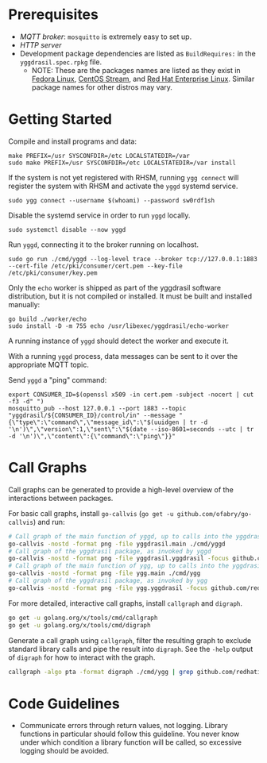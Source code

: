 # Prerequisites

* _MQTT broker_: `mosquitto` is extremely easy to set up.
* _HTTP server_
* Development package dependencies are listed as `BuildRequires:` in the `yggdrasil.spec.rpkg` file.
  * NOTE: These are the packages names are listed as they exist in [Fedora Linux](https://getfedora.org/), [CentOS Stream](https://centos.org/), and [Red Hat Enterprise Linux](https://www.redhat.com/en/technologies/linux-platforms/enterprise-linux). Similar package names for other distros may vary.

# Getting Started

Compile and install programs and data:

```
make PREFIX=/usr SYSCONFDIR=/etc LOCALSTATEDIR=/var
sudo make PREFIX=/usr SYSCONFDIR=/etc LOCALSTATEDIR=/var install
```

If the system is not yet registered with RHSM, running `ygg connect` will
register the system with RHSM and activate the `yggd` systemd service.

```
sudo ygg connect --username $(whoami) --password sw0rdf1sh
```

Disable the systemd service in order to run `yggd` locally.

```
sudo systemctl disable --now yggd
```

Run `yggd`, connecting it to the broker running on localhost.

```
sudo go run ./cmd/yggd --log-level trace --broker tcp://127.0.0.1:1883 --cert-file /etc/pki/consumer/cert.pem --key-file /etc/pki/consumer/key.pem
```

Only the `echo` worker is shipped as part of the yggdrasil software
distribution, but it is not compiled or installed. It must be built and
installed manually:

```
go build ./worker/echo
sudo install -D -m 755 echo /usr/libexec/yggdrasil/echo-worker
```

A running instance of `yggd` should detect the worker and execute it.

With a running `yggd` process, data messages can be sent to it over the
appropriate MQTT topic.

Send `yggd` a "ping" command:

```
export CONSUMER_ID=$(openssl x509 -in cert.pem -subject -nocert | cut -f3 -d" ")
mosquitto_pub --host 127.0.0.1 --port 1883 --topic "yggdrasil/${CONSUMER_ID}/control/in" --message "{\"type\":\"command\",\"message_id\":\"$(uuidgen | tr -d '\n')\",\"version\":1,\"sent\":\"$(date --iso-8601=seconds --utc | tr -d '\n')\",\"content\":{\"command\":\"ping\"}}"
```

# Call Graphs

Call graphs can be generated to provide a high-level overview of the interactions
between packages.

For basic call graphs, install `go-callvis` (`go get -u github.com/ofabry/go-callvis`) and run:

```bash
# Call graph of the main function of yggd, up to calls into the yggdrasil package
go-callvis -nostd -format png -file yggdrasil.main ./cmd/yggd
# Call graph of the yggdrasil package, as invoked by yggd
go-callvis -nostd -format png -file yggdrasil.yggdrasil -focus github.com/redhatinsights/yggdrasil ./cmd/yggd
# Call graph of the main function of ygg, up to calls into the yggdrasil package
go-callvis -nostd -format png -file ygg.main ./cmd/ygg
# Call graph of the yggdrasil package, as invoked by ygg
go-callvis -nostd -format png -file ygg.yggdrasil -focus github.com/redhatinsights/yggdrasil ./cmd/ygg
```

For more detailed, interactive call graphs, install `callgraph` and `digraph`.

```bash
go get -u golang.org/x/tools/cmd/callgraph
go get -u golang.org/x/tools/cmd/digraph
```

Generate a call graph using `callgraph`, filter the resulting graph to exclude
standard library calls and pipe the result into `digraph`. See the `-help`
output of `digraph` for how to interact with the graph.

```bash
callgraph -algo pta -format digraph ./cmd/ygg | grep github.com/redhatinsights/yggdrasil | sort | uniq | digraph
```

# Code Guidelines

* Communicate errors through return values, not logging. Library functions in
  particular should follow this guideline. You never know under which condition
  a library function will be called, so excessive logging should be avoided.
